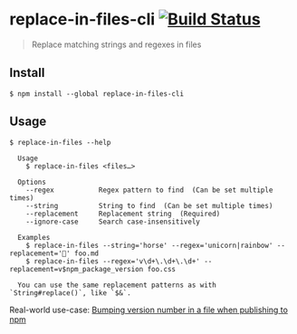 # replace-in-files-cli [![Build Status](https://travis-ci.com/sindresorhus/replace-in-files-cli.svg?branch=master)](https://travis-ci.com/sindresorhus/replace-in-files-cli)

> Replace matching strings and regexes in files


## Install

```
$ npm install --global replace-in-files-cli
```


## Usage

```
$ replace-in-files --help

  Usage
    $ replace-in-files <files…>

  Options
    --regex           Regex pattern to find  (Can be set multiple times)
    --string          String to find  (Can be set multiple times)
    --replacement     Replacement string  (Required)
    --ignore-case     Search case-insensitively

  Examples
    $ replace-in-files --string='horse' --regex='unicorn|rainbow' --replacement='🦄' foo.md
    $ replace-in-files --regex='v\d+\.\d+\.\d+' --replacement=v$npm_package_version foo.css

  You can use the same replacement patterns as with `String#replace()`, like `$&`.
```

Real-world use-case: [Bumping version number in a file when publishing to npm](https://github.com/sindresorhus/modern-normalize/commit/c1d65e3f7daba2b695ccf837d2aef19d586d1ca6)
